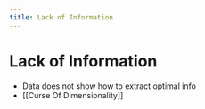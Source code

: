 ```yaml
---
title: Lack of Information
---
```


# Lack of Information
- Data does not show how to extract optimal info
- [[Curse Of Dimensionality]]
































































